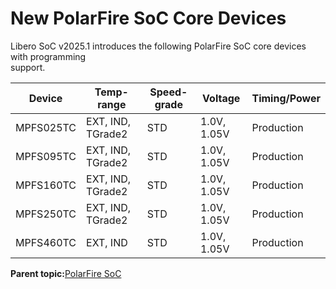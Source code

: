 # New PolarFire SoC Core Devices

Libero SoC v2025.1 introduces the following PolarFire SoC core devices with programming<br /> support.

|Device|Temp-range|Speed-grade|Voltage|Timing/Power|
|------|----------|-----------|-------|------------|
|MPFS025TC|EXT, IND, TGrade2|STD|1.0V, 1.05V|Production|
|MPFS095TC|EXT, IND, TGrade2|STD|1.0V, 1.05V|Production|
|MPFS160TC|EXT, IND, TGrade2|STD|1.0V, 1.05V|Production|
|MPFS250TC|EXT, IND, TGrade2|STD|1.0V, 1.05V|Production|
|MPFS460TC|EXT, IND|STD|1.0V, 1.05V|Production|

**Parent topic:**[PolarFire SoC](GUID-35D5DFA7-C664-4F7F-971E-49A3166C47C8.md)


